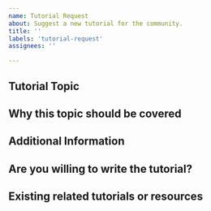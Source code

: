 ```yaml
---
name: Tutorial Request
about: Suggest a new tutorial for the community.
title: ''
labels: 'tutorial-request'
assignees: ''

---
```


## Tutorial Topic
<!--- Briefly describe what the tutorial should cover -->

## Why this topic should be covered
<!--- Explain why you think this topic should be discussed in a tutorial -->

## Additional Information
<!--- Add any other context or information that could be helpful -->

## Are you willing to write the tutorial?
<!--- If you're interested and willing, indicate whether you would like to write the tutorial -->

## Existing related tutorials or resources
<!--- If you are aware of existing tutorials or resources, list them here -->

